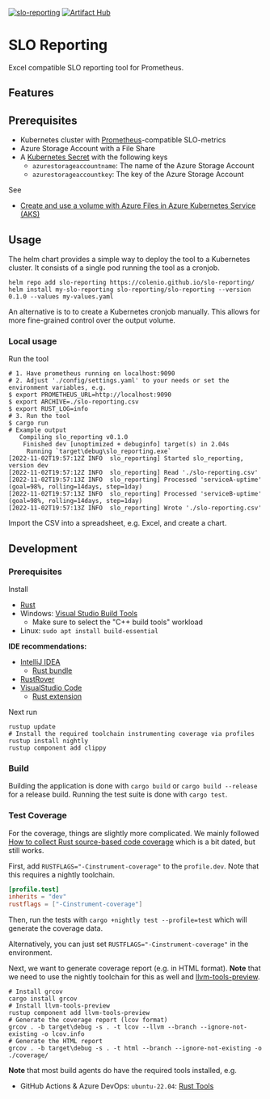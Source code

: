 [![slo-reporting](https://github.com/colenio/slo-reporting/actions/workflows/slo-reporting.yml/badge.svg)](https://github.com/colenio/slo-reporting/actions/workflows/slo-reporting.yml) [![Artifact Hub](https://img.shields.io/endpoint?url=https://artifacthub.io/badge/repository/slo-reporting)](https://artifacthub.io/packages/search?repo=slo-reporting)

# SLO Reporting

Excel compatible SLO reporting tool for Prometheus.

## Features

## Prerequisites

- Kubernetes cluster with [Prometheus](https://prometheus.io/)-compatible SLO-metrics
- Azure Storage Account with a File Share
- A [Kubernetes Secret](https://learn.microsoft.com/en-us/azure/aks/azure-csi-files-storage-provision#create-a-kubernetes-secret) with the following keys
  - `azurestorageaccountname`: The name of the Azure Storage Account
  - `azurestorageaccountkey`: The key of the Azure Storage Account

See

- [Create and use a volume with Azure Files in Azure Kubernetes Service (AKS)](https://learn.microsoft.com/en-us/azure/aks/azure-csi-files-storage-provision)

## Usage

The helm chart provides a simple way to deploy the tool to a Kubernetes cluster. It consists of a single pod running the tool as a cronjob.

```shell
helm repo add slo-reporting https://colenio.github.io/slo-reporting/
helm install my-slo-reporting slo-reporting/slo-reporting --version 0.1.0 --values my-values.yaml
```

An alternative is to to create a Kubernetes cronjob manually. This allows for more fine-grained control over the output volume.

### Local usage

Run the tool

```shell
# 1. Have prometheus running on localhost:9090
# 2. Adjust './config/settings.yaml' to your needs or set the environment variables, e.g.
$ export PROMETHEUS_URL=http://localhost:9090
$ export ARCHIVE=./slo-reporting.csv
$ export RUST_LOG=info
# 3. Run the tool
$ cargo run
# Example output
   Compiling slo_reporting v0.1.0
    Finished dev [unoptimized + debuginfo] target(s) in 2.04s
     Running `target\debug\slo_reporting.exe`
[2022-11-02T19:57:12Z INFO  slo_reporting] Started slo_reporting, version dev
[2022-11-02T19:57:12Z INFO  slo_reporting] Read './slo-reporting.csv'
[2022-11-02T19:57:13Z INFO  slo_reporting] Processed 'serviceA-uptime' (goal=98%, rolling=14days, step=1day)
[2022-11-02T19:57:13Z INFO  slo_reporting] Processed 'serviceB-uptime' (goal=98%, rolling=14days, step=1day)
[2022-11-02T19:57:13Z INFO  slo_reporting] Wrote './slo-reporting.csv'
```

Import the CSV into a spreadsheet, e.g. Excel, and create a chart.

## Development

### Prerequisites

Install

- [Rust](https://www.rust-lang.org/tools/install)
- Windows: [Visual Studio Build Tools](https://visualstudio.microsoft.com/downloads/#build-tools-for-visual-studio-2022)
  - Make sure to select the "C++ build tools" workload
- Linux: `sudo apt install build-essential`

**IDE recommendations:**

- [IntelliJ IDEA](https://www.jetbrains.com/idea/)
  - [Rust bundle](https://plugins.jetbrains.com/bundles/3-rust-bundle)
- [RustRover](https://www.jetbrains.com/rust/)
- [VisualStudio Code](https://code.visualstudio.com/)
  - [Rust extension](https://marketplace.visualstudio.com/items?itemName=rust-lang.rust)

Next run

```shell
rustup update
# Install the required toolchain instrumenting coverage via profiles
rustup install nightly
rustup component add clippy
```

### Build

Building the application is done with `cargo build` or `cargo build --release` for a release build.
Running the test suite is done with `cargo test`.

### Test Coverage

For the coverage, things are slightly more complicated.
We mainly followed [How to collect Rust source-based code coverage](https://marco-c.github.io/2020/11/24/rust-source-based-code-coverage.html)
which is a bit dated, but still works.

First, add `RUSTFLAGS="-Cinstrument-coverage"` to the `profile.dev`.
Note that this requires a nightly toolchain.

```toml
[profile.test]
inherits = "dev"
rustflags = ["-Cinstrument-coverage"]
```

Then, run the tests with `cargo +nightly test --profile=test` which will generate the coverage data.

Alternatively, you can just set `RUSTFLAGS="-Cinstrument-coverage"` in the environment.

Next, we want to generate coverage report (e.g. in HTML format).
**Note** that we need to use the nightly toolchain for this as well and [llvm-tools-preview](https://docs.rs/llvm-tools/latest/llvm_tools/).

```shell
# Install grcov
cargo install grcov
# Install llvm-tools-preview
rustup component add llvm-tools-preview
# Generate the coverage report (lcov format)
grcov . -b target\debug -s . -t lcov --llvm --branch --ignore-not-existing -o lcov.info
# Generate the HTML report
grcov . -b target\debug -s . -t html --branch --ignore-not-existing -o ./coverage/
```

**Note** that most build agents do have the required tools installed, e.g.

- GitHub Actions & Azure DevOps: `ubuntu-22.04`: [Rust Tools](https://github.com/actions/runner-images/blob/main/images/ubuntu/Ubuntu2204-Readme.md#rust-tools)
